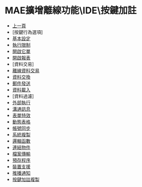 # MAE擴增離線功能\IDE\按鍵加註
* [上一頁](../README.md)
* [按鍵行為選項]
* [基本設定](ButtonAnnotation)
* [執行限制](BALimitation)
* [開啟它單](BADialog)
* [開啟報表](BAReport)
* [資料交易]
* [離線資料交易](BAOfflinePort/README)
* [資料交換](BAExchange)
* [郵件發送](BAMail)
* [資料載入](BAImport)
* [資料過濾]
* [外部執行](BAExecute)
* [溝通訊息](BATalk)
* [表單特效](BAFormEffect)
* [動態表格](BADynamicTable)
* [帳號同步](BAUserAccount)
* [系統複製](BAASystemCopy)
* [邏輯函數](BALogicalFunction)
* [連結物件](BALinkObject)
* [檔案傳輸](BAAFileTransmission)
* [預存程序](BAStoreProcedure)
* [裝置支援](BAMobile)
* [推播通知](BAMAENotice)
* [按鍵加註複製](CopyButtonAnnotation)